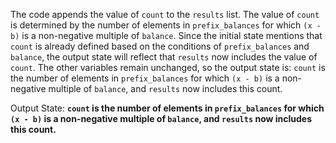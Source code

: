 The code appends the value of `count` to the `results` list. The value of `count` is determined by the number of elements in `prefix_balances` for which `(x - b)` is a non-negative multiple of `balance`. Since the initial state mentions that `count` is already defined based on the conditions of `prefix_balances` and `balance`, the output state will reflect that `results` now includes the value of `count`. The other variables remain unchanged, so the output state is: `count` is the number of elements in `prefix_balances` for which `(x - b)` is a non-negative multiple of `balance`, and `results` now includes this count.

Output State: **`count` is the number of elements in `prefix_balances` for which `(x - b)` is a non-negative multiple of `balance`, and `results` now includes this count.**